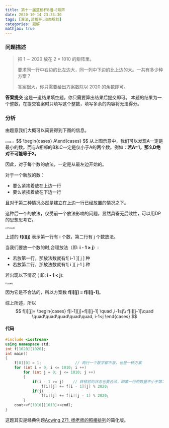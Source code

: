 ```yaml
---
title: 第十一届蓝桥杯B组—E矩阵
date: 2020-10-14 23:33:30
tags: [算法,蓝桥杯,动态规划]
categories: 题解
mathjax: true
---
```


### 问题描述

> 把 1 ∼ 2020 放在 2 × 1010 的矩阵里。
>
> 要求同一行中右边的比左边大，同一列中下边的比上边的大。一共有多少种方案？
>
> 答案很大，你只需要给出方案数除以 2020 的余数即可。

**答案提交**
这是一道结果填空题，你只需要算出结果后提交即可。
本题的结果为一个整数，在提交答案时只填写这个整数，填写多余的内容将无法得分。

### 分析

由题意我们大概可以简要得到下图的信息。

<img src="示例图（1）.PNG" alt="示例图（1）" style="zoom:33%;" />
$$
\begin{cases}
  A<C<D \\
  A<B<D
  
\end{cases}
$$
从上图示意中，我们可以发现A一定是最小的数。而与A相邻的B和C一定是仅小于A的两个数。例如：**若A=1，那么D绝对不可能等于2。**

因此，对于每个数的放法，一定是从最左边开始的。

对于一个新放的数：

- 要么紧挨着放在上边一行
- 要么紧挨着放在下边一行

且对于第二种情况必然是建立在上边一行已经放置的情况之下。

这种后一个的放法，仅受前一个放法影响的问题，显然具备无后效性，可以用DP的思想思考它。

<img src="DP分析过程.PNG" alt="DP分析过程" style="zoom: 33%;" />

上述的 **f\[i][j]**  表示第一行有 i 个数，第二行有 j 个数放法。

当我们要放一个数的时,合理放法（即: **i - 1 ≥  j**）:

- 若放第一行，那放法数就有f\[ i-1 ][ j ] 种
- 若放第二行，那放法数就有f\[ i ][ j-1 ] 种

若出现以下情况 ( 即: **i - 1 <  j**):

<img src="流程解释.png" alt="流程解释" style="zoom:33%;" />

因为它是不合法的，所以方案数 **f\[i][j] = f\[i][j-1]**。

综上所述，所以
$$
f[i][j]=
\begin{cases}
f[i-1][j]+f[i][j-1] \quad ,i-1≥j\\
f[i][j-1]\quad \quad\quad\quad\quad\quad, i-1<j
\end{cases}
$$


#### 代码

~~~c++
#include <iostream>
using namespace std;
int f[1020][1020];
int main()
{
    f[0][0] = 1;               // 两行一个数字都不放，也是一种方案
    for (int i = 0; i <= 1010; i ++)
        for (int j = 0; j <= 1010; j ++)
        {
            if(i - 1 >= j)    // 转移前的状态也要合法，即第一行的数量不小于第二行的数量
            	f[i][j] += f[i - 1][j] % 2020;
            if(j)
            	f[i][j] += f[i][j - 1] % 2020;
        }
   	cout<<f[1010][1010]<<endl;
}
~~~

这题其实是经典例题[Acwing 271. 杨老师的照相排列](https://www.acwing.com/problem/content/description/273/)的简化版。